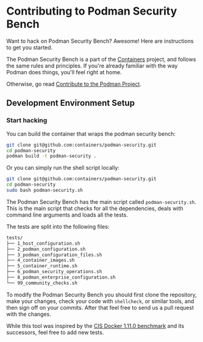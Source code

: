 # Contributing to Podman Security Bench

Want to hack on Podman Security Bench? Awesome! Here are instructions to get you
started.

The Podman Security Bench is a part of the [Containers](https://github.com/containers)
project, and follows the same rules and principles. If you're already familiar
with the way Podman does things, you'll feel right at home.

Otherwise, go read
[Contribute to the Podman Project](https://github.com/containers/podman/blob/main/CONTRIBUTING.md).

## Development Environment Setup

### Start hacking

You can build the container that wraps the podman security bench:

```sh
git clone git@github.com:containers/podman-security.git
cd podman-security
podman build -t podman-security .
```

Or you can simply run the shell script locally:

```sh
git clone git@github.com:containers/podman-security.git
cd podman-security
sudo bash podman-security.sh
```

The Podman Security Bench has the main script called `podman-security.sh`.
This is the main script that checks for all the dependencies, deals with
command line arguments and loads all the tests.

The tests are split into the following files:

```sh
tests/
├── 1_host_configuration.sh
├── 2_podman_configuration.sh
├── 3_podman_configuration_files.sh
├── 4_container_images.sh
├── 5_container_runtime.sh
├── 6_podman_security_operations.sh
├── 8_podman_enterprise_configuration.sh
└── 99_community_checks.sh
```

To modify the Podman Security Bench you should first clone the repository,
make your changes, check your code with `shellcheck`, or similar tools, and
then sign off on your commits. After that feel free to send us a pull request
with the changes.

While this tool was inspired by the [CIS Docker 1.11.0 benchmark](https://www.cisecurity.org/benchmark/docker/)
and its successors, feel free to add new tests.
